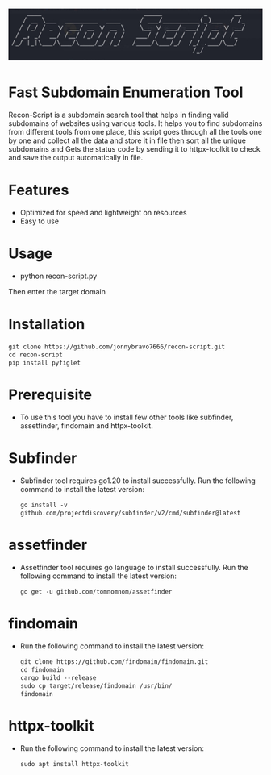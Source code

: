 <h1 align="center">
  <img src="Screenshot_5.png" alt="recon-script" width="600px">
  <br>
</h1>

# Fast Subdomain Enumeration Tool

Recon-Script is a subdomain search tool that helps in finding valid subdomains of websites using various tools. It helps you to find subdomains from different tools from one place, this script goes through all the tools one by one and collect all the data and store it in file then sort all the unique subdomains and Gets the status code by sending it to httpx-toolkit to check and save the output automatically in file.

# Features 

- Optimized for speed and lightweight on resources
- Easy to use

# Usage

- python recon-script.py

Then enter the target domain

# Installation 

    git clone https://github.com/jonnybravo7666/recon-script.git
    cd recon-script
    pip install pyfiglet

# Prerequisite
- To use this tool you have to install few other tools like subfinder, assetfinder, findomain and httpx-toolkit.

# Subfinder
- Subfinder tool requires go1.20 to install successfully. Run the following command to install the latest version:
  
      go install -v github.com/projectdiscovery/subfinder/v2/cmd/subfinder@latest
  
# assetfinder
- Assetfinder tool requires go language to install successfully. Run the following command to install the latest version:

      go get -u github.com/tomnomnom/assetfinder

# findomain
- Run the following command to install the latest version:
  
      git clone https://github.com/findomain/findomain.git
      cd findomain
      cargo build --release
      sudo cp target/release/findomain /usr/bin/
      findomain

# httpx-toolkit
- Run the following command to install the latest version:

      sudo apt install httpx-toolkit

